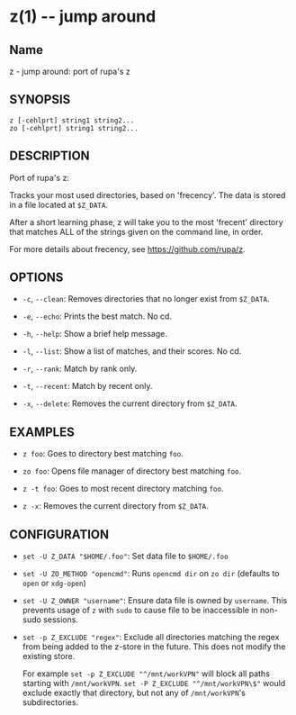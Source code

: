 z(1) -- jump around
=================================
## Name

z - jump around: port of rupa's z

## SYNOPSIS

`z [-cehlprt] string1 string2...` <br>
`zo [-cehlprt] string1 string2...`

## DESCRIPTION

Port of rupa's z:

Tracks your most used directories, based on 'frecency'. The data is
stored in a file located at `$Z_DATA`.

After a short learning phase, z will take you to the most 'frecent'
directory that matches ALL of the strings given on the command line,
in order.

For more details about frecency, see https://github.com/rupa/z.

## OPTIONS
  * `-c`, `--clean`:
    Removes directories that no longer exist from `$Z_DATA`.

  * `-e`, `--echo`:
    Prints the best match. No cd.

  * `-h`, `--help`:
    Show a brief help message.

  * `-l`, `--list`:
    Show a list of matches, and their scores. No cd.

  * `-r`, `--rank`:
    Match by rank only.

  * `-t`, `--recent`:
    Match by recent only.

  * `-x`, `--delete`:
    Removes the current directory from `$Z_DATA`.

## EXAMPLES

  * `z foo`:
    Goes to directory best matching `foo`.

  * `zo foo`:
    Opens file manager of directory best matching `foo`.

  * `z -t foo`:
    Goes to most recent directory matching `foo`.

  * `z -x`:
    Removes the current directory from `$Z_DATA`.

## CONFIGURATION

  * `set -U Z_DATA "$HOME/.foo"`:
    Set data file to `$HOME/.foo`

  * `set -U ZO_METHOD "opencmd"`:
    Runs `opencmd dir` on `zo dir` (defaults to `open` or `xdg-open`)

  * `set -U Z_OWNER "username"`:
    Ensure data file is owned by `username`. This prevents usage of `z`
    with `sudo` to cause file to be inaccessible in non-sudo sessions.

  * `set -p Z_EXCLUDE "regex"`:
    Exclude all directories matching the regex from being added to the 
    z-store in the future. This does not modify the existing store.
    
    For example `set -p Z_EXCLUDE "^/mnt/workVPN"` will block all paths starting
    with `/mnt/workVPN`. `set -P Z_EXCLUDE "^/mnt/workVPN\$"` would exclude
    exactly that directory, but not any of `/mnt/workVPN`'s subdirectories.
